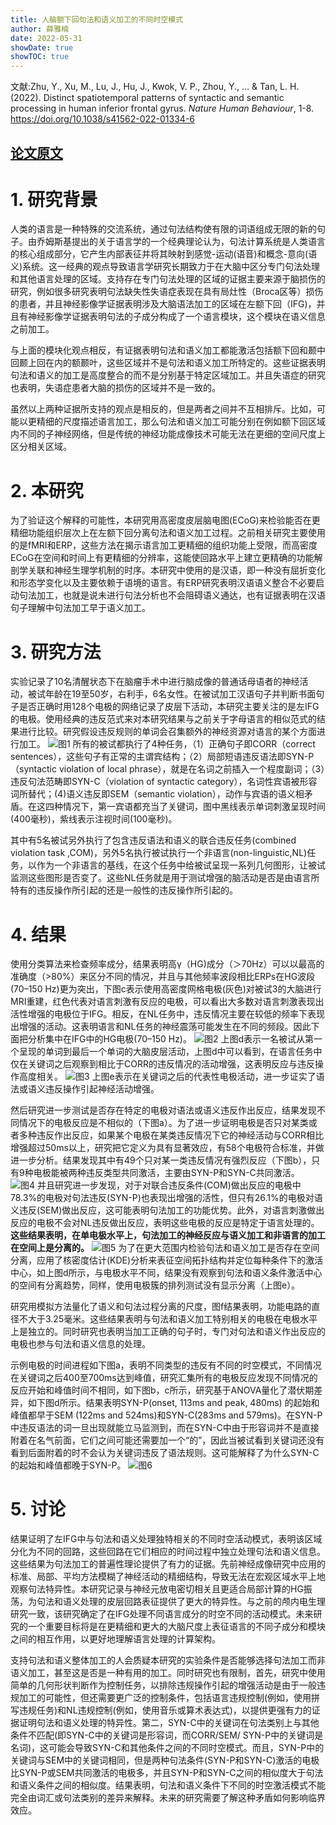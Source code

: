 ```yaml
---
title: 人脑额下回句法和语义加工的不同时空模式
author: 薛雅楠
date: 2022-05-31
showDate: true
showTOC: true
---
```

文献:Zhu, Y., Xu, M., Lu, J., Hu, J., Kwok, V. P., Zhou, Y., ... & Tan, L. H. (2022). Distinct spatiotemporal patterns of syntactic and semantic processing in human inferior frontal gyrus. *Nature Human Behaviour*, 1-8.
https://doi.org/10.1038/s41562-022-01334-6
## [论文原文](../Source_Files/2022-05-31-XYN1.Pdf)
# 1. 研究背景
人类的语言是一种特殊的交流系统，通过句法结构使有限的词语组成无限的新的句子。由乔姆斯基提出的关于语言学的一个经典理论认为，句法计算系统是人类语言的核心组成部分，它产生内部表征并将其映射到感觉-运动(语音)和概念-意向(语义)系统。这一经典的观点导致语言学研究长期致力于在大脑中区分专门句法处理和其他语言处理的区域。支持存在专门句法处理的区域的证据主要来源于脑损伤的研究，例如很多研究表明句法缺失性失语症表现在具有局灶性（Broca区等）损伤的患者，并且神经影像学证据表明涉及大脑语法加工的区域在左额下回（IFG)，并且有神经影像学证据表明句法的子成分构成了一个语言模块，这个模块在语义信息之前加工。

与上面的模块化观点相反，有证据表明句法和语义加工都能激活包括额下回和颞中回颞上回在内的额颞叶，这些区域并不是句法和语义加工所特定的。这些证据表明句法和语义的加工是高度整合的而不是分别基于特定区域加工。并且失语症的研究也表明，失语症患者大脑的损伤的区域并不是一致的。

虽然以上两种证据所支持的观点是相反的，但是两者之间并不互相排斥。比如，可能以更精细的尺度描述语言加工，那么句法和语义加工可能分别在例如额下回区域内不同的子神经网络，但是传统的神经功能成像技术可能无法在更细的空间尺度上区分相关区域。
# 2. 本研究
为了验证这个解释的可能性，本研究用高密度皮层脑电图(ECoG)来检验能否在更精细功能组织层次上在左额下回分离句法和语义加工过程。之前相关研究主要使用的是fMRI和ERP，这些方法在揭示语言加工更精细的组织功能上受限，而高密度ECoG在空间和时间上有更精细的分辨率，这能使回路水平上建立更精确的功能解剖学关联和神经生理学机制的时序。本研究中使用的是汉语，即一种没有屈折变化和形态学变化以及主要依赖于语境的语言。有ERP研究表明汉语语义整合不必要启动句法加工，也就是说未进行句法分析也不会阻碍语义通达，也有证据表明在汉语句子理解中句法加工早于语义加工。
# 3. 研究方法
实验记录了10名清醒状态下在脑瘤手术中进行脑成像的普通话母语者的神经活动，被试年龄在19至50岁，右利手，6名女性。在被试加工汉语句子并判断书面句子是否正确时用128个电极的网络记录了皮层下活动，本研究主要关注的是左IFG的电极。使用经典的违反范式来对本研究结果与之前关于字母语言的相似范式的结果进行比较。研究假设违反规则的单词会召集额外的神经资源对语言的某个方面进行加工。
![图1](../Supporting_Information/2022-05-31-XYN1-Fig-1.png)
所有的被试都执行了4种任务，（1）正确句子即CORR（correct sentences），这些句子有正常的主谓宾结构；（2）局部短语违反语法即SYN-P（syntactic violation of local phrase），就是在名词之前插入一个程度副词；（3）违反句法范畴即SYN-C（violation of syntactic category），名词性宾语被形容词所替代；(4)语义违反即SEM（semantic violation），动作与宾语的语义相矛盾。在这四种情况下，第一宾语都充当了关键词，图中黑线表示单词刺激呈现时间(400毫秒)，紫线表示注视时间(100毫秒)。

其中有5名被试另外执行了包含违反语法和语义的联合违反任务(combined violation task ,COM)，另外5名执行被试执行一个非语言(non-linguistic,NL)任务，以作为一个非语言的基线，在这个任务中给被试呈现一系列几何图形，让被试监测这些图形是否变了。这些NL任务就是用于测试增强的脑活动是否是由语言所特有的违反操作所引起的还是一般性的违反操作所引起的。
# 4. 结果

使用分类算法来检查频率成分，结果表明高γ（HG)成分（＞70Hz）可以以最高的准确度（>80%）来区分不同的情况，并且与其他频率波段相比ERPs在HG波段(70–150 Hz)更为突出，下图c表示使用高密度网格电极(灰色)对被试3的大脑进行MRI重建，红色代表对语言刺激有反应的电极，可以看出大多数对语言刺激表现出活性增强的电极位于IFG。相反，在NL任务中，违反情况主要在较低的频率下表现出增强的活动。这表明语言和NL任务的神经震荡可能发生在不同的频段。因此下面把分析集中在IFG中的HG电极(70–150 Hz)。
![图2](../Supporting_Information/2022-05-31-XYN1-Fig-2.png)
上图d表示一名被试从第一个呈现的单词到最后一个单词的大脑皮层活动，上图d中可以看到，在语言任务中仅在关键词之后观察到相比于CORR的违反情况的活动增强，这表明反应与违反操作高度相关。
![图3](../Supporting_Information/2022-05-31-XYN1-Fig-3.png)
上图e表示在关键词之后的代表性电极活动，进一步证实了语法或语义违反操作引起神经活动增强。

然后研究进一步测试是否存在特定的电极对语法或语义违反作出反应，结果发现不同情况下的电极反应是不相似的（下图a）。为了进一步证明电极是否只对某类或者多种违反作出反应，如果某个电极在某类违反情况下它的神经活动与CORR相比增强超过50ms以上，研究把它定义为具有显著效应，有58个电极符合标准，并做进一步分析。结果发现其中有49个只对某一类违反情况有强烈反应（下图b），只有9种电极能被两种违反类型共同激活，主要由SYN-P和SYN-C共同激活。
![图4](../Supporting_Information/2022-05-31-XYN1-Fig-4.png)
并且研究进一步发现，对于对联合违反条件(COM)做出反应的电极中78.3%的电极对句法违反(SYN-P)也表现出增强的活性，但只有26.1%的电极对语义违反(SEM)做出反应，这可能表明句法加工的功能优势。此外，对语言刺激做出反应的电极不会对NL违反做出反应，表明这些电极的反应是特定于语言处理的。**这些结果表明，在单电极水平上，句法加工的神经反应与语义加工和非语言的加工在空间上是分离的。**
![图5](../Supporting_Information/2022-05-31-XYN1-Fig-5.png)
为了在更大范围内检验句法和语义加工是否存在空间分离，应用了核密度估计(KDE)分析来表征空间拓扑结构并定位每种条件下的激活中心，如上图d所示，与电极水平不同，结果没有观察到句法和语义条件激活中心的空间有分离趋势，同样，使用电极簇的排列测试没有显示分离（上图e）。

研究用模拟方法量化了语义和句法过程分离的尺度，图f结果表明，功能电路的直径不大于3.25毫米。这些结果表明与句法和语义加工特别相关的电极在电极水平上是独立的。同时研究也表明当加工正确的句子时，专门对句法和语义作出反应的电极也参与句法和语义信息的处理。

示例电极的时间进程如下图a，表明不同类型的违反有不同的时空模式，不同情况在关键词之后400至700ms达到峰值，研究汇集所有的电极反应发现不同情况的反应开始和峰值时间不相同，如下图b，c所示，研究基于ANOVA量化了潜伏期差异，如下图d所示。结果表明SYN-P(onset, 113ms and peak, 480ms) 的起始和峰值都早于SEM (122ms and 524ms)和SYN-C(283ms and 579ms)。在SYN-P中违反语法的词一旦出现就能立马监测到，而在SYN-C中由于形容词并不是直接附着在名气前面，它们之间可能还需要加一个“的”，因此当被试看到关键词还没有看到后面附着的时不会认为关键词违反了语法规则。这可能解释了为什么SYN-C的起始和峰值都晚于SYN-P。
![图6](../Supporting_Information/2022-05-31-XYN1-Fig-6.png)
# 5. 讨论
结果证明了左IFG中与句法和语义处理独特相关的不同时空活动模式，表明该区域分化为不同的回路，这些回路在它们相应的时间过程中独立处理句法和语义信息。这些结果为句法加工的普遍性理论提供了有力的证据。先前神经成像研究中应用的标准、局部、平均方法模糊了神经活动的精细结构，导致无法在宏观区域水平上地观察句法特异性。本研究记录与神经元放电密切相关且更适合局部计算的HG振荡，为句法和语义处理的皮层回路表征提供了更大的特异性。与之前的颅内电生理研究一致，该研究确定了在IFG处理不同语言成分的时空不同的活动模式。未来研究的一个重要目标将是在更精细和更大的大脑尺度上表征语言的不同子成分和模块之间的相互作用，以更好地理解语言处理的计算架构。

支持句法和语义整体加工的人会质疑本研究的实验条件是否能够选择句法加工而非语义加工，甚至这是否是一种有用的加工。同时研究也有限制，首先，研究中使用简单的几何形状判断作为控制任务，以排除违规操作引起的增强活动是由于一般违规加工的可能性，但还需要更广泛的控制条件，包括语言违规控制(例如，使用拼写违规任务)和NL违规控制(例如，使用音乐或算术表达式)，以提供更强有力的证据证明句法和语义处理的特异性。第二，SYN-C中的关键词在句法类别上与其他条件不匹配(即SYN-C中的关键词是形容词，而CORR/SEM/ SYN-P中的关键词是名词)，这可能会导致SYN-C和其他条件之间的不同时空模式。而且，SYN-P中的关键词与SEM中的关键词相同，但是两种句法条件(SYN-P和SYN-C)激活的电极比SYN-P或SEM共同激活的电极多，并且SYN-P和SYN-C之间的相似度大于句法和语义条件之间的相似度。结果表明，句法和语义条件下不同的时空激活模式不能完全由词汇或句法类别的差异来解释。未来的研究需要了解这种矛盾如何影响临界效应。
